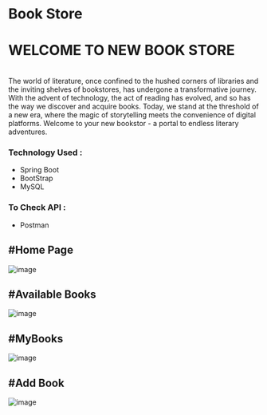 
<h1>Book Store</h1>
<p>
  <h1>WELCOME TO NEW BOOK STORE </h1><br>
The world of literature, once confined to the hushed corners of libraries and the inviting shelves of bookstores, has undergone a transformative journey. With the advent of technology, the act of reading has evolved, and so has the way we discover and acquire books. Today, we stand at the threshold of a new era, where the magic of storytelling meets the convenience of digital platforms. Welcome to your new bookstor - a portal to endless literary adventures.
</p>

<h3>Technology Used :</h3>
<ul>
  <li>Spring Boot</li>
  <li>BootStrap</li>
  <li>MySQL</li>
</ul>

<h3>To Check API :</h3>
<ul>
  <li>Postman</li>
</ul>

<h2>#Home Page</h2>

![image](https://github.com/user-attachments/assets/ddc720d3-62b2-4d7e-95d2-6f5e44517378)

<h2>#Available Books</h2>

![image](https://github.com/user-attachments/assets/a1afe06b-88ff-419b-bef1-3f7dadb83922)

<h2>#MyBooks</h2>

![image](https://github.com/user-attachments/assets/30a234b0-18a6-4373-84b3-4d471adf65a9)

<h2>#Add Book</h2>

![image](https://github.com/user-attachments/assets/5a01cebb-d5e6-41e9-a4f0-bf5b46e6cb25)






